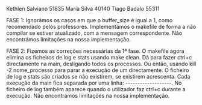 Kethlen Salviano 51835
Maria Silva 40140
Tiago Badalo 55311

FASE 1:
Ignorámos os casos em que o buffer_size é igual a 1, como recomendado pelos professores.
Implementámos o makefile de forma a não compilar se estiver atualizado, com a mensagem correspondente.
Não encontrámos limitações na nossa implementação.

FASE 2:
Fizemos as correções necessárias da 1ª fase.
O makefile agora elimina os ficheiros de log e stats usando make clean.
Dá para fazer ctrl+c directamente na main, desligando todos os processos. Ou então, usando
kill -2 nome_processo para parar a execução de um directamente.
O ficheiro de log e stats são criados se não existirem, se existirem acrescenta. Cada execução da
main fica separada por uma linha: -------------------.
No ficheiro de log também aparece quando o utilizador faz ctrl+c durante a execução.
Não encontrámos limitações na nossa implementação.